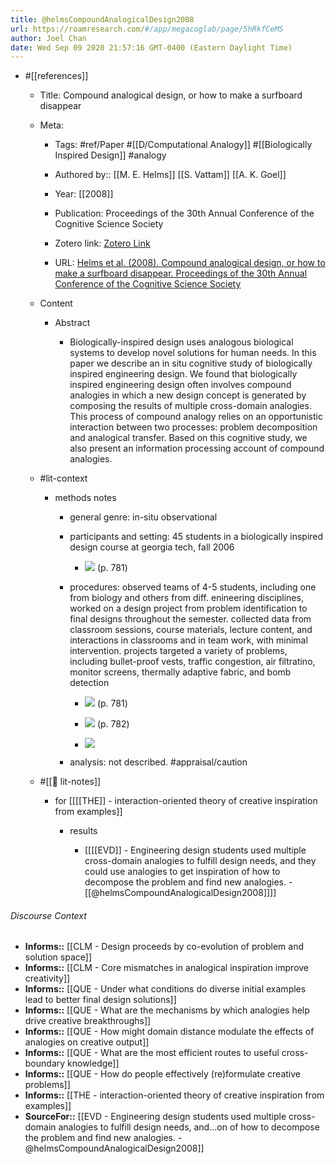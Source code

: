 ```yaml
---
title: @helmsCompoundAnalogicalDesign2008
url: https://roamresearch.com/#/app/megacoglab/page/5hRkfCeMS
author: Joel Chan
date: Wed Sep 09 2020 21:57:16 GMT-0400 (Eastern Daylight Time)
---
```


- #[[references]]

    - Title: Compound analogical design, or how to make a surfboard disappear

    - Meta:

        - Tags: #ref/Paper #[[D/Computational Analogy]] #[[Biologically Inspired Design]] #analogy

        - Authored by:: [[M. E. Helms]] [[S. Vattam]] [[A. K. Goel]]

        - Year: [[2008]]

        - Publication: Proceedings of the 30th Annual Conference of the Cognitive Science Society

        - Zotero link: [Zotero Link](zotero://select/items/7_ALW2FCSE)

        - URL: [Helms et al. (2008). Compound analogical design, or how to make a surfboard disappear. Proceedings of the 30th Annual Conference of the Cognitive Science Society](https://citeseerx.ist.psu.edu/viewdoc/download?doi=10.1.1.585.7440&rep=rep1&type=pdf)

    - Content

        - Abstract

            - Biologically-inspired design uses analogous biological systems to develop novel solutions for human needs. In this paper we describe an in situ cognitive study of biologically inspired engineering design. We found that biologically inspired engineering design often involves compound analogies in which a new design concept is generated by composing the results of multiple cross-domain analogies. This process of compound analogy relies on an opportunistic interaction between two processes: problem decomposition and analogical transfer. Based on this cognitive study, we also present an information processing account of compound analogies.

    - #lit-context

        - methods notes

            - general genre: in-situ observational

            - participants and setting: 45 students in a biologically inspired design course at georgia tech, fall 2006

                - ![](https://firebasestorage.googleapis.com/v0/b/firescript-577a2.appspot.com/o/imgs%2Fapp%2Fmegacoglab%2F8xBikSIxob.png?alt=media&token=5951b4d4-5e78-4dfc-ab57-2ac3e08067a8) (p. 781)

            - procedures: observed teams of 4-5 students, including one from biology and others from diff. enineering disciplines, worked on a design project from problem identification to final designs throughout the semester. collected data from classroom sessions, course materials, lecture content, and interactions in classrooms and in team work, with minimal intervention. projects targeted a variety of problems, including bullet-proof vests, traffic congestion, air filtratino, monitor screens, thermally adaptive fabric, and bomb detection

                - ![](https://firebasestorage.googleapis.com/v0/b/firescript-577a2.appspot.com/o/imgs%2Fapp%2Fmegacoglab%2FQSdR4QG4B6.png?alt=media&token=e3c493f7-648b-42a6-84fe-13efca530307) (p. 781)

                - ![](https://firebasestorage.googleapis.com/v0/b/firescript-577a2.appspot.com/o/imgs%2Fapp%2Fmegacoglab%2F8AgfeeIhSQ.png?alt=media&token=b347087f-1eb7-4361-8a85-b614908d25c9) (p. 782)

                - ![](https://firebasestorage.googleapis.com/v0/b/firescript-577a2.appspot.com/o/imgs%2Fapp%2Fmegacoglab%2F5CR3d-PJdA.png?alt=media&token=4b8b8570-d358-4043-99ed-6addae3bdfdf)

            - analysis: not described. #appraisal/caution

    - #[[📝 lit-notes]]

        - for [[[[THE]] - interaction-oriented theory of creative inspiration from examples]]

            - results

                - [[[[EVD]] - Engineering design students used multiple cross-domain analogies to fulfill design needs, and they could use analogies to get inspiration of how to decompose the problem and find new analogies. - [[@helmsCompoundAnalogicalDesign2008]]]]

###### Discourse Context

- **Informs::** [[CLM - Design proceeds by co-evolution of problem and solution space]]
- **Informs::** [[CLM - Core mismatches in analogical inspiration improve creativity]]
- **Informs::** [[QUE - Under what conditions do diverse initial examples lead to better final design solutions]]
- **Informs::** [[QUE - What are the mechanisms by which analogies help drive creative breakthroughs]]
- **Informs::** [[QUE - How might domain distance modulate the effects of analogies on creative output]]
- **Informs::** [[QUE - What are the most efficient routes to useful cross-boundary knowledge]]
- **Informs::** [[QUE - How do people effectively (re)formulate creative problems]]
- **Informs::** [[THE - interaction-oriented theory of creative inspiration from examples]]
- **SourceFor::** [[EVD - Engineering design students used multiple cross-domain analogies to fulfill design needs, and...on of how to decompose the problem and find new analogies. - @helmsCompoundAnalogicalDesign2008]]
